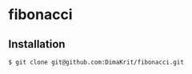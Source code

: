 fibonacci
========================

Installation
------------

```bash
$ git clone git@github.com:DimaKrit/fibonacci.git

```
